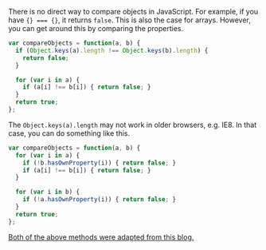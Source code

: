 There is no direct way to compare objects in JavaScript. For example, if you have `{} === {}`, it returns `false`.
This is also the case for arrays. However, you can get around this by comparing the properties.

```javascript
var compareObjects = function(a, b) {
  if (Object.keys(a).length !== Object.keys(b).length) {
    return false;  
  }

  for (var i in a) {
    if (a[i] !== b[i]) { return false; }
  }
  return true;
};
```
The `Object.keys(a).length` may not work in older browsers, e.g. IE8.  In that case, you can do something like this.

```javascript
var compareObjects = function(a, b) {
  for (var i in a) {
    if (!b.hasOwnProperty(i)) { return false; }
    if (a[i] !== b[i]) { return false; }
  }

  for (var i in b) {
    if (!a.hasOwnProperty(i)) { return false; }
  }
  return true;
};
```

[Both of the above methods were adapted from this blog.](https://stamat.wordpress.com/2013/06/22/javascript-object-comparison/)
